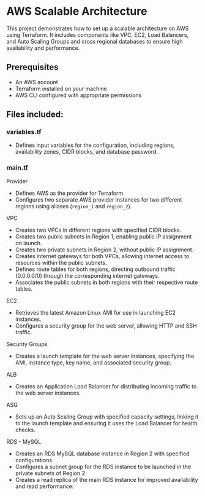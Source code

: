 # AWS Scalable Architecture

This project demonstrates how to set up a scalable architecture on AWS using Terraform. It includes components like VPC, EC2, Load Balancers, and Auto Scaling Groups and cross regional databases to ensure high availability and performance.


## Prerequisites

- An AWS account
- Terraform installed on your machine
- AWS CLI configured with appropriate permissions


## Files included:

### variables.tf

- Defines input variables for the configuration, including regions, availability zones, CIDR blocks, and database password.

### main.tf

Provider

- Defines AWS as the provider for Terraform.
- Configures two separate AWS provider instances for two different regions using aliases (`region_1` and `region_2`).

VPC

- Creates two VPCs in different regions with specified CIDR blocks.
- Creates two public subnets in Region 1, enabling public IP assignment on launch.
- Creates two private subnets in Region 2, without public IP assignment.
- Creates internet gateways for both VPCs, allowing internet access to resources within the public subnets.
- Defines route tables for both regions, directing outbound traffic (0.0.0.0/0) through the corresponding internet gateways.
- Associates the public subnets in both regions with their respective route tables.

EC2

- Retrieves the latest Amazon Linux AMI for use in launching EC2 instances.
- Configures a security group for the web server, allowing HTTP and SSH traffic.

Security Groups

- Creates a launch template for the web server instances, specifying the AMI, instance type, key name, and associated security group.

ALB

- Creates an Application Load Balancer for distributing incoming traffic to the web server instances.

ASG

- Sets up an Auto Scaling Group with specified capacity settings, linking it to the launch template and ensuring it uses the Load Balancer for health checks.

RDS - MySQL

- Creates an RDS MySQL database instance in Region 2 with specified configurations.
- Configures a subnet group for the RDS instance to be launched in the private subnets of Region 2.
- Creates a read replica of the main RDS instance for improved availability and read performance.